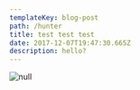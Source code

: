 ```yaml
---
templateKey: blog-post
path: /hunter
title: test test test
date: 2017-12-07T19:47:30.665Z
description: hello?
---
```

![null](/img/proj-1.jpg)
